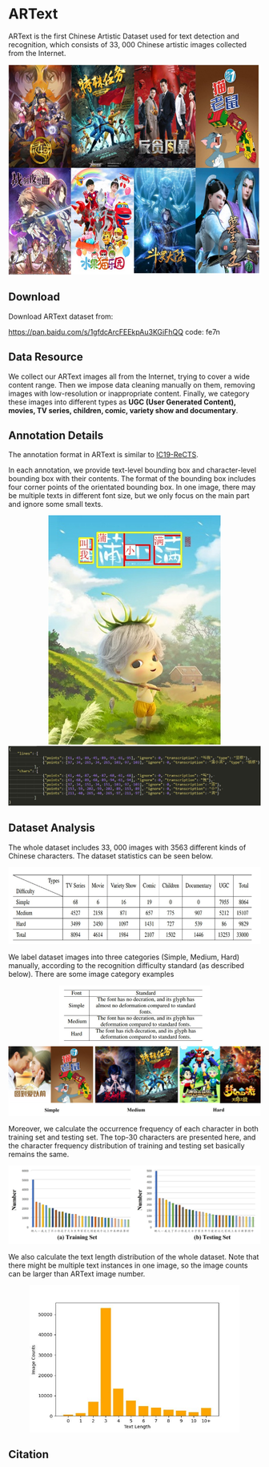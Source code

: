 
# ARText

ARText is the first Chinese Artistic Dataset used for text detection and recognition, which consists of 33, 000 Chinese artistic images collected from the Internet.

<div align=center>
    <img src="../resources/ARText_examples.jpg" width="600" height="420" />
</div>



## Download

Download ARText dataset from:

https://pan.baidu.com/s/1gfdcArcFEEkpAu3KGiFhQQ   code: fe7n



## Data Resource

We collect our ARText images all from the Internet, trying to cover a wide content range. Then we impose data cleaning manually on them, removing images with low-resolution or inappropriate content. Finally, we category these images into different types as **UGC (User Generated Content), movies, TV series, children, comic, variety show and documentary**.



## Annotation Details

The annotation format in ARText is similar to [IC19-ReCTS](https://rrc.cvc.uab.es/?ch=12).

In each annotation, we provide text-level bounding box and character-level bounding box with their contents. The format of the bounding box includes four corner points of the orientated bounding box. In one image, there may be multiple texts in different font size, but we only focus on the main part and ignore some small texts.  

<div align=center>
    <img src="../resources/annotation_example_img.jpg" />
</div>

<img src="../resources/annotation_example.jpg" />



## Dataset Analysis

The whole dataset includes 33, 000 images with 3563 different kinds of Chinese characters. The dataset statistics can be seen below. 

<div align=center>
    <img src="../resources/ARText_statistics.jpg" width="680" height="154" />
</div>

We label dataset images into three categories (Simple, Medium, Hard) manually, according to the recognition difficulty standard (as described below). There are some image category examples

<div align=center>
    <img src="../resources/ARText_classification_standard.jpg" style="zoom:50%;" />
</div>

   

<img src="../resources/ARText_category_examples.jpg" style="zoom:50%;" />

Moreover, we calculate the occurrence frequency of each character in both training set and testing set. The top-30 characters are presented here, and the character frequency distribution of training and testing set basically remains the same. 

<img src="../resources/character-frequency.jpg" style="zoom:67%;" />

We also calculate the text length distribution of the whole dataset. Note that there might be multiple text instances in one image, so the image counts can be larger than ARText image number.  

<div align=center>
    <img src="../resources/calculate_text_length.jpg" width="420" height="294" />
</div>




## Citation



